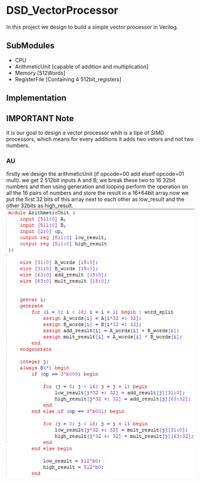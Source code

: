 # DSD_VectorProcessor
In this project we design to build a simple vector processor in Verilog.
## SubModules
- CPU     
- ArithmeticUnit [capable of addition and multiplication]
- Memory [512Words]
- RegisterFile [Containing 4 512bit_registers]

## Implementation
## IMPORTANT Note
It is our goal to design a vector processor whih is a tipe of SIMD processors, which means for every additions it adds two vetors and not two numbers.

### AU

firstly we design the arithmeticUnit (if opcode=00 add elseif opcode=01 mult). we get 2 512bit inputs A and B; we break these two to 16 32bit numbers and then using generation and looping perform the operation
on all the 16 pairs of numbers and store the result in a 16*64bit array.now we put the first 32 bits of this array next to each other as low_result and the other 32bits as high_result.
![The implementation of AU.](https://github.com/Hemenam/DSD_VectorProcessor/blob/main/Pictures/Screenshot%202024-06-25%20185618.png)

